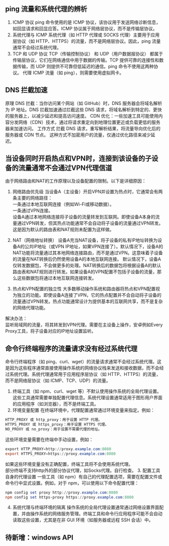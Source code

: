 ﻿## ping 流量和系统代理的辨析

1. ICMP 协议
ping 命令使用的是 ICMP 协议，该协议用于发送网络诊断信息，如回显请求和回显应答。ICMP 协议属于网络层协议，而不是传输层协议。
2. 系统代理与 ICMP
系统代理（如 HTTP 代理或 SOCKS 代理）主要用于应用层协议（如 HTTP、HTTPS）的流量，而不是网络层协议。因此，ping 流量通常不会经过系统代理。
3. TCP 和 UDP 协议
TCP（传输控制协议） 和 UDP（用户数据报协议） 都属于传输层协议，它们在网络通信中用于数据的传输。TCP 提供可靠的连接性和数据传输，而 UDP 则提供不可靠但低延迟的通信。ping 命令不使用这两种协议。
代理 ICMP 流量（如 ping），则需要使用虚拟网卡。

## DNS 拦截加速
原理
DNS 拦截：当你访问某个网站（如 GitHub）时，DNS 服务器会将域名解析为 IP 地址。DNS 拦截加速通过拦截这些 DNS 请求，将域名解析到特定的、更快的服务器上，以减少延迟和提高访问速度。
CDN 优化：一些加速工具可能使用内容分发网络（CDN）技术，通过将请求重定向到地理位置更近或负载更低的服务器来加速访问。
工作方式
拦截 DNS 请求，重写解析结果，将流量导向优化后的服务器或 CDN 节点。
这种方式不加密用户的流量，仅通过优化路径来减少延迟。

## 当设备同时开启热点和VPN时，连接到该设备的子设备的流量通常不会通过VPN代理信道

由于网络路由和NAT的工作原理以及设备配置的限制。以下是详细原因：

1. 网络路由优先级
当设备A（主设备）开启VPN并设置为热点时，它通常会有两条主要的网络路径：  
一条通过本地互联网连接（例如Wi-Fi或移动数据）。  
一条通过VPN连接。  
设备A通过本地网络连接将子设备的流量转发到互联网。即使设备A本身的流量通过VPN转发，但其热点功能通常不会自动将子设备的流量通过VPN转发。这是因为默认的路由表和NAT规则未配置为这样做。

2. NAT（网络地址转换）
设备A充当NAT设备，将子设备的私有IP地址转换为设备A的公共IP地址（或VPN IP地址，如果VPN连接了）。默认情况下，设备A的NAT功能将流量通过其本地网络连接路由，而不是通过VPN。这意味着子设备的流量在NAT转换后仍然使用设备A的本地互联网连接。
默认情况下，设备A仅转发数据包，不会做更多的处理。NAT转换后的数据包将根据设备A的默认路由表和NAT规则进行转发。如果设备A的VPN配置不包括子设备的流量，那么这些数据包将通过本地互联网连接转发。

3. 热点和VPN配置的独立性
大多数移动操作系统和路由器将热点和VPN配置视为独立的功能。即使设备A连接了VPN，它的热点配置并不会自动将子设备的流量通过VPN转发。热点功能通常设计为提供基本的互联网共享，而不是复杂的网络代理功能。

解决办法：  
监听局域网的流量，将其转发到VPN代理。需要在主设备上操作，安卓例如Every Proxy工具，将子设备对应的IP地址设置监听。

## 命令行终端程序的流量请求没有经过系统代理

命令行终端程序（如 ping、curl、wget）的流量请求通常不会经过系统代理。这是因为这些程序通常直接使用操作系统的网络协议栈来发送和接收数据，而不会经过系统代理。系统代理通常用于应用程序层协议（如 HTTP、HTTPS）的流量，而不是网络层协议（如 ICMP、TCP、UDP）的流量。

1. 终端工具（如 npm、curl、wget 等）不默认使用操作系统的全局代理设置。这些工具通常需要单独配置代理信息。系统代理设置通常适用于图形用户界面的应用程序（如浏览器），而不是终端工具。  
2. 环境变量配置
在终端环境中，代理配置通常通过环境变量来指定。例如：
```Powershell
HTTP_PROXY 或 http_proxy：用于设置 HTTP 代理。
HTTPS_PROXY 或 https_proxy：用于设置 HTTPS 代理。
NO_PROXY 或 no_proxy：用于设置不需要代理的地址。
```
这些环境变量需要在终端中手动设置，例如：  
```Powershell
export HTTP_PROXY=http://proxy.example.com:8080
export HTTPS_PROXY=https://proxy.example.com:8080
```
如果这些环境变量没有正确配置，终端工具将不会使用系统代理。  
部分终端不支持http外的部分协议代理，如Socks代理。自行检查。
3. 配置工具自身的代理设置
一些工具（如 npm）有自己的代理配置选项，需要在配置文件或命令行中显式设置。例如，对于 npm，可以使用以下命令配置代理：  
```Powershell
npm config set proxy http://proxy.example.com:8080
npm config set https-proxy https://proxy.example.com:8080
```
4. 系统代理与终端环境的隔离
操作系统的全局代理设置通常通过网络设置界面配置，并由操作系统的网络服务管理。终端工具和命令行应用程序可能不会自动读取这些设置，尤其是在非 GUI 环境（如服务器或远程 SSH 会话）中。


## 待新增：windows API